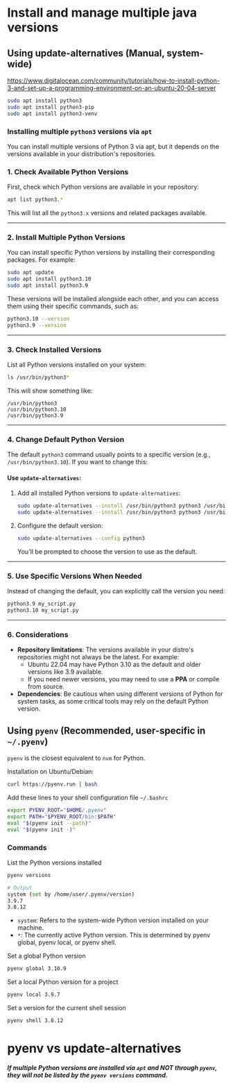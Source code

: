 # Install and manage multiple java versions

## Using update-alternatives (Manual, system-wide)

https://www.digitalocean.com/community/tutorials/how-to-install-python-3-and-set-up-a-programming-environment-on-an-ubuntu-20-04-server

```bash
sudo apt install python3
sudo apt install python3-pip
sudo apt install python3-venv
```

### Installing multiple `python3` versions via `apt`

You can install multiple versions of Python 3 via apt, but it depends on the versions available in your distribution's repositories.

### **1. Check Available Python Versions**
First, check which Python versions are available in your repository:
```bash
apt list python3.*
```

This will list all the `python3.x` versions and related packages available.

---

### **2. Install Multiple Python Versions**
You can install specific Python versions by installing their corresponding packages. For example:
```bash
sudo apt update
sudo apt install python3.10
sudo apt install python3.9
```

These versions will be installed alongside each other, and you can access them using their specific commands, such as:
```bash
python3.10 --version
python3.9 --version
```

---

### **3. Check Installed Versions**
List all Python versions installed on your system:
```bash
ls /usr/bin/python3*
```

This will show something like:
```plaintext
/usr/bin/python3
/usr/bin/python3.10
/usr/bin/python3.9
```

---

### **4. Change Default Python Version**
The default `python3` command usually points to a specific version (e.g., `/usr/bin/python3.10`). If you want to change this:

#### Use `update-alternatives`:
1. Add all installed Python versions to `update-alternatives`:
   ```bash
   sudo update-alternatives --install /usr/bin/python3 python3 /usr/bin/python3.10 1
   sudo update-alternatives --install /usr/bin/python3 python3 /usr/bin/python3.9 2
   ```

2. Configure the default version:
   ```bash
   sudo update-alternatives --config python3
   ```
   You'll be prompted to choose the version to use as the default.

---

### **5. Use Specific Versions When Needed**
Instead of changing the default, you can explicitly call the version you need:
```bash
python3.9 my_script.py
python3.10 my_script.py
```

---

### **6. Considerations**
- **Repository limitations**: The versions available in your distro's repositories might not always be the latest. For example:
  - Ubuntu 22.04 may have Python 3.10 as the default and older versions like 3.9 available.
  - If you need newer versions, you may need to use a **PPA** or compile from source.
- **Dependencies**: Be cautious when using different versions of Python for system tasks, as some critical tools may rely on the default Python version.

## Using `pyenv` (Recommended, user-specific in `~/.pyenv`)

`pyenv` is the closest equivalent to `nvm` for Python.

Installation on Ubuntu/Debian:

```bash
curl https://pyenv.run | bash
```

Add these lines to your shell configuration file `~/.bashrc`

```bash
export PYENV_ROOT="$HOME/.pyenv"
export PATH="$PYENV_ROOT/bin:$PATH"
eval "$(pyenv init --path)"
eval "$(pyenv init -)"
```

### Commands

List the Python versions installed

```bash
pyenv versions
```

```bash
# Output
system (set by /home/user/.pyenv/version)
3.9.7
3.8.12
```

- `system`: Refers to the system-wide Python version installed on your machine.
- `*`: The currently active Python version. This is determined by pyenv global, pyenv local, or pyenv shell.

Set a global Python version
```bash
pyenv global 3.10.9
```

Set a local Python version for a project
```bash
pyenv local 3.9.7
```

Set a version for the current shell session
```bash
pyenv shell 3.8.12
```

# pyenv vs update-alternatives

***If multiple Python versions are installed via `apt` and NOT through `pyenv`, they will not be listed by the `pyenv versions` command.***
